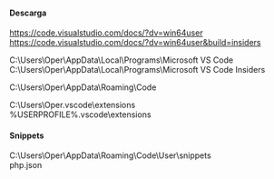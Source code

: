 #### Descarga
https://code.visualstudio.com/docs/?dv=win64user   
https://code.visualstudio.com/docs/?dv=win64user&build=insiders

C:\Users\Oper\AppData\Local\Programs\Microsoft VS Code
C:\Users\Oper\AppData\Local\Programs\Microsoft VS Code Insiders




C:\Users\Oper\AppData\Roaming\Code  

C:\Users\Oper\.vscode\extensions  
%USERPROFILE%\.vscode\extensions

#### Snippets  
C:\Users\Oper\AppData\Roaming\Code\User\snippets  
php.json

